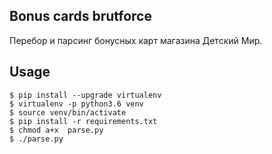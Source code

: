 Bonus cards brutforce
---
Перебор и парсинг бонусных карт магазина Детский Мир.


## Usage
```
$ pip install --upgrade virtualenv
$ virtualenv -p python3.6 venv
$ source venv/bin/activate
$ pip install -r requirements.txt
$ chmod a+x  parse.py
$ ./parse.py
```
